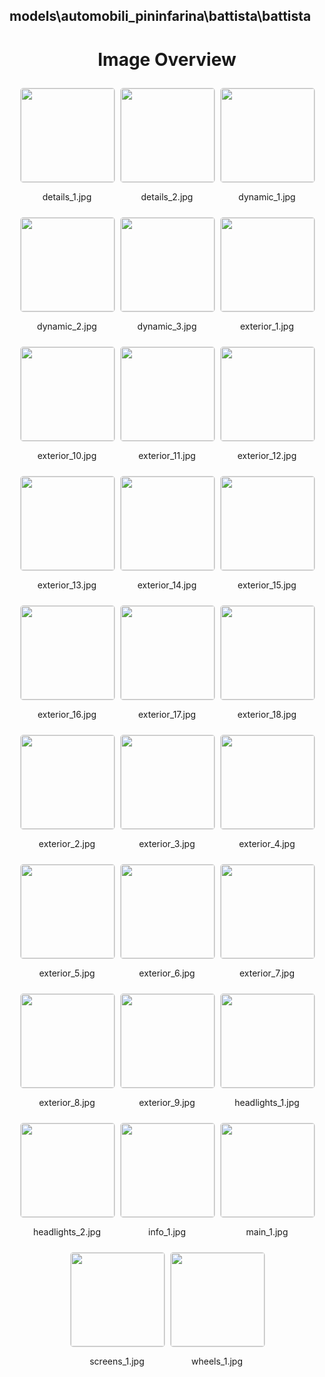 ## models\automobili_pininfarina\battista\battista


<style>
    .image-gallery {
        display: flex;
        flex-wrap: wrap;
        gap: 10px;
        justify-content: center;
        padding: 10px;
    }
    .image-gallery img {
        width: 150px;
        height: auto;
        border: 1px solid #ddd;
        border-radius: 5px;
    }
    .image-gallery div {
        flex: 1 1 calc(33.333% - 20px); /* Three images per row on large screens */
        max-width: 150px;
        text-align: center;
    }
    @media (max-width: 768px) {
        .image-gallery div {
            flex: 1 1 calc(50% - 20px); /* Two images per row on medium screens */
        }
    }
    @media (max-width: 480px) {
        .image-gallery div {
            flex: 1 1 100%; /* One image per row on small screens */
        }
    }
</style>
<h1 style ="text-align: center;"> Image Overview </h1> <div class="image-gallery">
<div>
<img src="https://media.evkx.net/multimedia/models/automobili_pininfarina/battista/battista/details_1_st.jpg">
<p>details_1.jpg</p>
</div>
<div>
<img src="https://media.evkx.net/multimedia/models/automobili_pininfarina/battista/battista/details_2_st.jpg">
<p>details_2.jpg</p>
</div>
<div>
<img src="https://media.evkx.net/multimedia/models/automobili_pininfarina/battista/battista/dynamic_1_st.jpg">
<p>dynamic_1.jpg</p>
</div>
<div>
<img src="https://media.evkx.net/multimedia/models/automobili_pininfarina/battista/battista/dynamic_2_st.jpg">
<p>dynamic_2.jpg</p>
</div>
<div>
<img src="https://media.evkx.net/multimedia/models/automobili_pininfarina/battista/battista/dynamic_3_st.jpg">
<p>dynamic_3.jpg</p>
</div>
<div>
<img src="https://media.evkx.net/multimedia/models/automobili_pininfarina/battista/battista/exterior_1_st.jpg">
<p>exterior_1.jpg</p>
</div>
<div>
<img src="https://media.evkx.net/multimedia/models/automobili_pininfarina/battista/battista/exterior_10_st.jpg">
<p>exterior_10.jpg</p>
</div>
<div>
<img src="https://media.evkx.net/multimedia/models/automobili_pininfarina/battista/battista/exterior_11_st.jpg">
<p>exterior_11.jpg</p>
</div>
<div>
<img src="https://media.evkx.net/multimedia/models/automobili_pininfarina/battista/battista/exterior_12_st.jpg">
<p>exterior_12.jpg</p>
</div>
<div>
<img src="https://media.evkx.net/multimedia/models/automobili_pininfarina/battista/battista/exterior_13_st.jpg">
<p>exterior_13.jpg</p>
</div>
<div>
<img src="https://media.evkx.net/multimedia/models/automobili_pininfarina/battista/battista/exterior_14_st.jpg">
<p>exterior_14.jpg</p>
</div>
<div>
<img src="https://media.evkx.net/multimedia/models/automobili_pininfarina/battista/battista/exterior_15_st.jpg">
<p>exterior_15.jpg</p>
</div>
<div>
<img src="https://media.evkx.net/multimedia/models/automobili_pininfarina/battista/battista/exterior_16_st.jpg">
<p>exterior_16.jpg</p>
</div>
<div>
<img src="https://media.evkx.net/multimedia/models/automobili_pininfarina/battista/battista/exterior_17_st.jpg">
<p>exterior_17.jpg</p>
</div>
<div>
<img src="https://media.evkx.net/multimedia/models/automobili_pininfarina/battista/battista/exterior_18_st.jpg">
<p>exterior_18.jpg</p>
</div>
<div>
<img src="https://media.evkx.net/multimedia/models/automobili_pininfarina/battista/battista/exterior_2_st.jpg">
<p>exterior_2.jpg</p>
</div>
<div>
<img src="https://media.evkx.net/multimedia/models/automobili_pininfarina/battista/battista/exterior_3_st.jpg">
<p>exterior_3.jpg</p>
</div>
<div>
<img src="https://media.evkx.net/multimedia/models/automobili_pininfarina/battista/battista/exterior_4_st.jpg">
<p>exterior_4.jpg</p>
</div>
<div>
<img src="https://media.evkx.net/multimedia/models/automobili_pininfarina/battista/battista/exterior_5_st.jpg">
<p>exterior_5.jpg</p>
</div>
<div>
<img src="https://media.evkx.net/multimedia/models/automobili_pininfarina/battista/battista/exterior_6_st.jpg">
<p>exterior_6.jpg</p>
</div>
<div>
<img src="https://media.evkx.net/multimedia/models/automobili_pininfarina/battista/battista/exterior_7_st.jpg">
<p>exterior_7.jpg</p>
</div>
<div>
<img src="https://media.evkx.net/multimedia/models/automobili_pininfarina/battista/battista/exterior_8_st.jpg">
<p>exterior_8.jpg</p>
</div>
<div>
<img src="https://media.evkx.net/multimedia/models/automobili_pininfarina/battista/battista/exterior_9_st.jpg">
<p>exterior_9.jpg</p>
</div>
<div>
<img src="https://media.evkx.net/multimedia/models/automobili_pininfarina/battista/battista/headlights_1_st.jpg">
<p>headlights_1.jpg</p>
</div>
<div>
<img src="https://media.evkx.net/multimedia/models/automobili_pininfarina/battista/battista/headlights_2_st.jpg">
<p>headlights_2.jpg</p>
</div>
<div>
<img src="https://media.evkx.net/multimedia/models/automobili_pininfarina/battista/battista/info_1_st.jpg">
<p>info_1.jpg</p>
</div>
<div>
<img src="https://media.evkx.net/multimedia/models/automobili_pininfarina/battista/battista/main_1_st.jpg">
<p>main_1.jpg</p>
</div>
<div>
<img src="https://media.evkx.net/multimedia/models/automobili_pininfarina/battista/battista/screens_1_st.jpg">
<p>screens_1.jpg</p>
</div>
<div>
<img src="https://media.evkx.net/multimedia/models/automobili_pininfarina/battista/battista/wheels_1_st.jpg">
<p>wheels_1.jpg</p>
</div>
</div>
